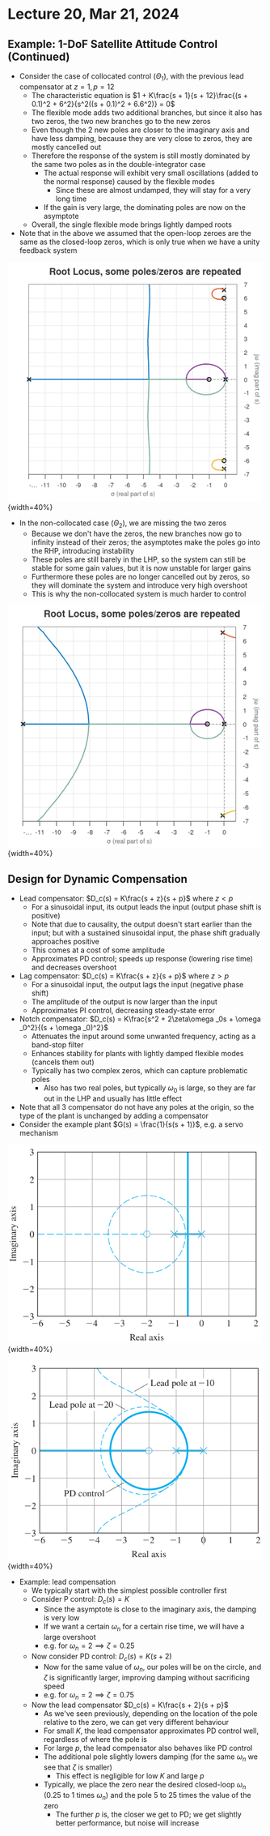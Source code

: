 # Lecture 20, Mar 21, 2024

## Example: 1-DoF Satellite Attitude Control (Continued)

* Consider the case of collocated control ($\Theta _1$), with the previous lead compensator at $z = 1, p = 12$
	* The characteristic equation is $1 + K\frac{s + 1}{s + 12}\frac{(s + 0.1)^2 + 6^2}{s^2((s + 0.1)^2 + 6.6^2)} = 0$
	* The flexible mode adds two additional branches, but since it also has two zeros, the two new branches go to the new zeros
	* Even though the 2 new poles are closer to the imaginary axis and have less damping, because they are very close to zeros, they are mostly cancelled out
	* Therefore the response of the system is still mostly dominated by the same two poles as in the double-integrator case
		* The actual response will exhibit very small oscillations (added to the normal response) caused by the flexible modes
			* Since these are almost undamped, they will stay for a very long time
		* If the gain is very large, the dominating poles are now on the asymptote
	* Overall, the single flexible mode brings lightly damped roots
* Note that in the above we assumed that the open-loop zeroes are the same as the closed-loop zeros, which is only true when we have a unity feedback system

![Root locus plot of the collocated case.](./imgs/lec20_1.png){width=40%}

* In the non-collocated case ($\Theta _2$), we are missing the two zeros
	* Because we don't have the zeros, the new branches now go to infinity instead of their zeros; the asymptotes make the poles go into the RHP, introducing instability
	* These poles are still barely in the LHP, so the system can still be stable for some gain values, but it is now unstable for larger gains
	* Furthermore these poles are no longer cancelled out by zeros, so they will dominate the system and introduce very high overshoot
	* This is why the non-collocated system is much harder to control

![Root locus plot of the non-collocated case.](./imgs/lec20_2.png){width=40%}

## Design for Dynamic Compensation

* Lead compensator: $D_c(s) = K\frac{s + z}{s + p}$ where $z < p$
	* For a sinusoidal input, its output leads the input (output phase shift is positive)
	* Note that due to causality, the output doesn't start earlier than the input; but with a sustained sinusoidal input, the phase shift gradually approaches positive
	* This comes at a cost of some amplitude
	* Approximates PD control; speeds up response (lowering rise time) and decreases overshoot
* Lag compensator: $D_c(s) = K\frac{s + z}{s + p}$ where $z > p$
	* For a sinusoidal input, the output lags the input (negative phase shift)
	* The amplitude of the output is now larger than the input
	* Approximates PI control, decreasing steady-state error
* Notch compensator: $D_c(s) = K\frac{s^2 + 2\zeta\omega _0s + \omega _0^2}{(s + \omega _0)^2}$
	* Attenuates the input around some unwanted frequency, acting as a band-stop filter
	* Enhances stability for plants with lightly damped flexible modes (cancels them out)
	* Typically has two complex zeros, which can capture problematic poles
		* Also has two real poles, but typically $\omega _0$ is large, so they are far out in the LHP and usually has little effect
* Note that all 3 compensator do not have any poles at the origin, so the type of the plant is unchanged by adding a compensator
* Consider the example plant $G(s) = \frac{1}{s(s + 1)}$, e.g. a servo mechanism

![Root locus plots for a P (solid line) and PD (dashed line) controller.](./imgs/lec20_3.png){width=40%}

![Root locus plots for different lead compensator gains.](./imgs/lec20_4.png){width=40%}

* Example: lead compensation
	* We typically start with the simplest possible controller first
	* Consider P control: $D_c(s) = K$
		* Since the asymptote is close to the imaginary axis, the damping is very low
		* If we want a certain $\omega _n$ for a certain rise time, we will have a large overshoot
		* e.g. for $\omega _n = 2 \implies \zeta = 0.25$
	* Now consider PD control: $D_c(s) = K(s + 2)$
		* Now for the same value of $\omega _n$, our poles will be on the circle, and $\zeta$ is significantly larger, improving damping without sacrificing speed
		* e.g. for $\omega _n = 2 \implies \zeta  = 0.75$
	* Now the lead compensator $D_c(s) = K\frac{s + 2}{s + p}$
		* As we've seen previously, depending on the location of the pole relative to the zero, we can get very different behaviour
		* For small $K$, the lead compensator approximates PD control well, regardless of where the pole is
		* For large $p$, the lead compensator also behaves like PD control
		* The additional pole slightly lowers damping (for the same $\omega _n$ we see that $\zeta$ is smaller)
			* This effect is negligible for low $K$ and large $p$
		* Typically, we place the zero near the desired closed-loop $\omega _n$ (0.25 to 1 times $\omega _n$) and the pole 5 to 25 times the value of the zero
			* The further $p$ is, the closer we get to PD; we get slightly better performance, but noise will increase


